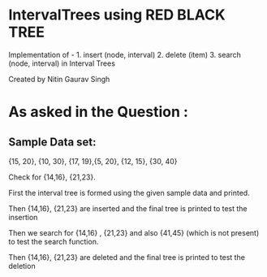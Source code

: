 # IntervalTrees using RED BLACK TREE
Implementation of  -  1. insert (node, interval)   2. delete (item)   3. search (node, interval)  in Interval Trees

Created by Nitin Gaurav Singh

# As asked in the Question :

## Sample Data set:

{15, 20}, {10, 30}, {17, 19},{5, 20}, {12, 15}, {30, 40}

Check for {14,16}, {21,23}.

First the interval tree is formed using the given sample data and printed.

Then {14,16}, {21,23} are inserted and the final tree is printed to test the insertion

Then we search for {14,16} , {21,23} and also {41,45} (which is not present) to test the search function.

Then {14,16}, {21,23} are deleted and the final tree is printed to test the deletion
